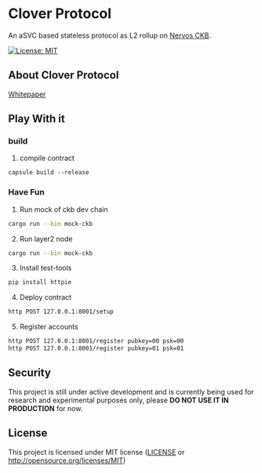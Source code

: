 # Clover Protocol

An aSVC based stateless protocol as L2 rollup on [Nervos CKB](https://www.nervos.org/).

[![License: MIT](https://flat.badgen.net/badge/license/MIT/orange)](./LICENSE)

## About Clover Protocol

[Whitepaper](./clover-protocol.md)

## Play With it

### build

1. compile contract

```
capsule build --release
```

### Have Fun

1. Run mock of ckb dev chain

```sh
cargo run --bin mock-ckb
```

2. Run layer2 node

```sh
cargo run --bin mock-ckb
```

3. Install test-tools

```sh
pip install httpie
```

4. Deploy contract

```sh
http POST 127.0.0.1:8001/setup
```

5. Register accounts

```sh
http POST 127.0.0.1:8001/register pubkey=00 psk=00
http POST 127.0.0.1:8001/register pubkey=01 psk=01
```

## Security

This project is still under active development and is currently being used for research and experimental purposes only, please **DO NOT USE IT IN PRODUCTION** for now.

## License

This project is licensed under MIT license ([LICENSE](./LICENSE) or
http://opensource.org/licenses/MIT)
